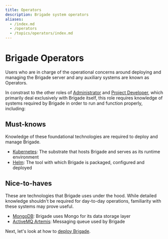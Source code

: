 ```yaml
---
title: Operators
description: Brigade system operators
aliases:
  - /index.md
  - /operators
  - /topics/operators/index.md
---
```


# Brigade Operators

Users who are in charge of the operational concerns around deploying and
managing the Brigade server and any auxiliary systems are known as
Operators.

In constrast to the other roles of [Administrator] and [Project Developer],
which primarily deal exclusively with Brigade itself, this role requires
knowledge of systems required by Brigade in order to run and function properly,
including:

## Must-knows
Knowledge of these foundational technologies are required to deploy and manage
Brigade.

  * [Kubernetes]: The substrate that hosts Brigade and serves as its runtime environment
  * [Helm]: The tool with which Brigade is packaged, configured and deployed

## Nice-to-haves
These are technologies that Brigade uses under the hood.  While detailed
knowledge shouldn't be required for day-to-day operations, familiarity with
these systems may prove useful.

  * [MongoDB]: Brigade uses Mongo for its data storage layer
  * [ActiveMQ Artemis]: Messaging queue used by Brigade

Next, let's look at how to [deploy Brigade].

[Administrator]: ../administrators
[Project Developer]: ../project-developers
[Kubernetes]: https://kubernetes.io
[Helm]: https://helm.sh
[MongoDB]: https://www.mongodb.com/
[ActiveMQ Artemis]: https://activemq.apache.org/components/artemis/
[deploy Brigade]: /deploy.md
